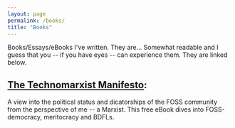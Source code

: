 ```yaml
---
layout: page
permalink: /books/
title: "Books"
---
```


Books/Essays/eBooks I've written. They are... Somewhat readable
and I guess that you -- if you have eyes -- can experience them.
They are linked below.

## [The Technomarxist Manifesto](technomarxist-manifesto/prologue):  
A view into the political status and dicatorships of the FOSS
community from the perspective of me -- a Marxist. This free
eBook dives into FOSS-democracy, meritocracy and BDFLs.
